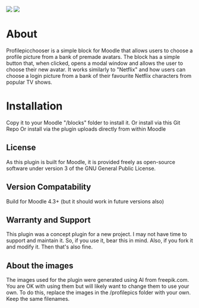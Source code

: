 <img src="https://github.com/lewiscarr79/profilepicchooser/blob/main/profilepicchoosebanner.png">
<img src="https://camo.githubusercontent.com/63f60c2ec7325c9ead9164dae08d9456ee70198de98e10011ebd4a75b4ad303e/68747470733a2f2f696d672e736869656c64732e696f2f62616467652f4d6f6f646c652d253345253344253230342e302d626c7565">

<h1>About</h1>
Profilepicchooser is a simple block for Moodle that allows users to choose a profile picture from a bank of premade avatars.
The block has a simple button that, when clicked, opens a modal window and allows the user to choose their new avatar.  It works similarly to "Netflix" and how users can choose a login picture from a bank of their favourite Netflix characters from popular TV shows.

<h1>Installation</h1>
Copy it to your Moodle "/blocks" folder to install it.
Or install via this Git Repo
Or install via the plugin uploads directly from within Moodle

<h2>License</h2>
As this plugin is built for Moodle, it is provided freely as open-source software under version 3 of the GNU General Public License. 

<h2>Version Compatability</h2>
Build for Moodle 4.3+ (but it should work in future versions also)

<h2>Warranty and Support</h2>
This plugin was a concept plugin for a new project. I may not have time to support and maintain it. So, if you use it, bear this in mind. Also, if you fork it and modify it. Then that's also fine.

<h2>About the images</h2>
The images used for the plugin were generated using AI from freepik.com.  You are OK with using them but will likely want to change them to use your own.
To do this, replace the images in the /profilepics folder with your own. Keep the same filenames.
